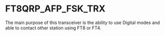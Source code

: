 # FT8QRP_AFP_FSK_TRX
The main purpose of this transceiver is the ability to use Digital modes and able to contact other station using FT8 or FT4.
